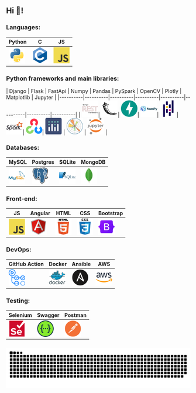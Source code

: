 <h2 align="left">Hi 👋! </h2>

### Languages:
| Python | C | JS | 
|----------|----------|----------|
|  <img src="https://github.com/devicons/devicon/blob/master/icons/python/python-original.svg" title="Python"  alt="Python" width="45" height="45"/> |  <img src="https://github.com/devicons/devicon/blob/master/icons/c/c-original.svg" title="C"  alt="C" width="45" height="45"/> |  <img src="https://github.com/devicons/devicon/blob/master/icons/javascript/javascript-original.svg" title="JavaScript" alt="JavaScript" width="45" height="45"/> |

  
### Python frameworks and main libraries:

| Django | Flask | FastApi | Numpy | Pandas | PySpark | OpenCV | Plotly | Matplotlib | Jupyter | 
|----------|----------|----------|----------|----------|----------|----------|----------|
| <img src="https://github.com/devicons/devicon/blob/master/icons/djangorest/djangorest-original-wordmark.svg" title="Django" alt="Django" width="45" height="45"/>|  <img src="https://github.com/devicons/devicon/blob/master/icons/flask/flask-original.svg" title="Pandas" alt="Pandas" width="45" height="45"/>| <img src="https://github.com/devicons/devicon/blob/master/icons/fastapi/fastapi-original.svg" title="FastApi" alt="FastApi" width="45" height="45"/>| <img src="https://github.com/devicons/devicon/blob/master/icons/numpy/numpy-original-wordmark.svg" title="Numpy" alt="Numpy" width="45" height="45"/>|  <img src="https://github.com/devicons/devicon/blob/master/icons/pandas/pandas-original.svg" title="Pandas" alt="Pandas" width="45" height="45"/>| <img src="https://github.com/devicons/devicon/blob/master/icons/apachespark/apachespark-original-wordmark.svg" title="PySpark" alt="PySpark" width="45" height="45"/>| <img src="https://github.com/devicons/devicon/blob/master/icons/opencv/opencv-original.svg" title="mpl" alt="mpl" width="45" height="45"/>| <img src="https://github.com/devicons/devicon/blob/master/icons/plotly/plotly-original.svg" title="plotly" alt="pltly" width="45" height="45"/> | <img src="https://github.com/devicons/devicon/blob/master/icons/matplotlib/matplotlib-original.svg" title="plotly" alt="pltly" width="45" height="45"/> | <img src="https://github.com/devicons/devicon/blob/master/icons/jupyter/jupyter-original-wordmark.svg" title="Jupyter"  alt="Jupyter" width="45" height="45"/> |


### Databases:
|  MySQL | Postgres | SQLite | MongoDB | 
|----------|----------|----------|----------|
| <img src="https://github.com/devicons/devicon/blob/master/icons/mysql/mysql-original-wordmark.svg" title="MySQL" alt="MySQL" width="45" height="45"/>|<img src="https://github.com/devicons/devicon/blob/master/icons/postgresql/postgresql-original.svg" title="pg" alt="pg" width="45" height="45"/>|<img src="https://github.com/devicons/devicon/blob/master/icons/sqlite/sqlite-original-wordmark.svg" title="SQLite" alt="SQLite" width="45" height="45"/>| <img src="https://github.com/devicons/devicon/blob/master/icons/mongodb/mongodb-original.svg" title="SQLite" alt="SQLite" width="45" height="45"/>|


### Front-end:
| JS | Angular | HTML | CSS | Bootstrap |
|----------|----------|----------|----------|----------|
|  <img src="https://github.com/devicons/devicon/blob/master/icons/javascript/javascript-original.svg" title="JavaScript" alt="JavaScript" width="45" height="45"/> | <img src="https://github.com/devicons/devicon/blob/master/icons/angularjs/angularjs-original.svg" title="Angular" alt="Angular" width="45" height="45"/> | <img src="https://github.com/devicons/devicon/blob/master/icons/html5/html5-original-wordmark.svg" title="HTML" alt="HTML" width="45" height="45"/> | <img src="https://github.com/devicons/devicon/blob/master/icons/css3/css3-original-wordmark.svg" title="CSS" alt="CSS" width="45" height="45"/> | <img src="https://github.com/devicons/devicon/blob/master/icons/bootstrap/bootstrap-original.svg" title="Bootstrap" alt="Bootstrap" width="45" height="45"/> |


### DevOps:
| GitHub Action | Docker | Ansible | AWS |
|----------|----------|----------|----------|
|<img src="https://github.com/devicons/devicon/blob/master/icons/githubactions/githubactions-original.svg" title="Git" alt="Git" width="45" height="45"/>|<img src="https://github.com/devicons/devicon/blob/master/icons/docker/docker-original-wordmark.svg" title="Docker" alt="Docker" width="45" height="45"/> | <img src="https://github.com/devicons/devicon/blob/master/icons/ansible/ansible-original.svg" title="Ansible" alt="Ansible" width="45" height="45"/> | <img src="https://github.com/devicons/devicon/blob/master/icons/amazonwebservices/amazonwebservices-original-wordmark.svg" title="AWS" alt="AWS" width="45" height="45"/> |

  
### Testing:
| Selenium | Swagger | Postman | 
|----------|----------|----------|
|<img src="https://github.com/devicons/devicon/blob/master/icons/selenium/selenium-original.svg" title="Selenium" alt="Selenium" width="45" height="45"/>|  <img src="https://github.com/devicons/devicon/blob/master/icons/swagger/swagger-original.svg" title="Swagger" alt="Swagger" width="45" height="45"/>|  <img src="https://github.com/devicons/devicon/blob/master/icons/postman/postman-original.svg" title="Postman" alt="Postman" width="45" height="45"/>|

<!---
### OS:
| Linux | Ubuntu | Windows |
|----------|----------|----------|
| <img src="https://github.com/devicons/devicon/blob/master/icons/linux/linux-original.svg" title="Linux" alt="Linux" width="45" height="45"/> | <img src="https://github.com/devicons/devicon/blob/master/icons/ubuntu/ubuntu-original.svg" title="Ubuntu" alt="Ubuntu" width="45" height="45"/> | <img src="https://github.com/devicons/devicon/blob/master/icons/windows11/windows11-original.svg" title="Windows" alt="Windows" width="45" height="45"/> |
--->

###
<img src="https://raw.githubusercontent.com/Platane/snk/output/github-contribution-grid-snake.svg" >

